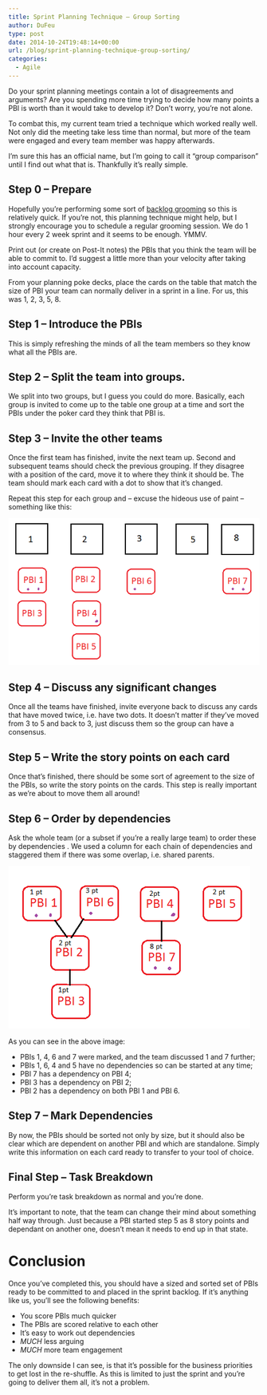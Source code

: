 ```yaml
---
title: Sprint Planning Technique – Group Sorting
author: DuFeu
type: post
date: 2014-10-24T19:48:14+00:00
url: /blog/sprint-planning-technique-group-sorting/
categories:
  - Agile
---
```


Do your sprint planning meetings contain a lot of disagreements and arguments? Are you spending more time trying to decide how many points a PBI is worth than it would take to develop it? Don&#8217;t worry, you&#8217;re not alone.

To combat this, my current team tried a technique which worked really well. Not only did the meeting take less time than normal, but more of the team were engaged and every team member was happy afterwards.

I&#8217;m sure this has an official name, but I&#8217;m going to call it &#8220;group comparison&#8221; until I find out what that is. Thankfully it&#8217;s really simple.

## Step 0 &#8211; Prepare

Hopefully you&#8217;re performing some sort of [backlog grooming][1] so this is relatively quick. If you&#8217;re not, this planning technique might help, but I strongly encourage you to schedule a regular grooming session. We do 1 hour every 2 week sprint and it seems to be enough. YMMV.

Print out (or create on Post-It notes) the PBIs that you think the team will be able to commit to. I&#8217;d suggest a little more than your velocity after taking into account capacity.

From your planning poke decks, place the cards on the table that match the size of PBI your team can normally deliver in a sprint in a line. For us, this was 1, 2, 3, 5, 8.

## Step 1 &#8211; Introduce the PBIs

This is simply refreshing the minds of all the team members so they know what all the PBIs are.

## Step 2 &#8211; Split the team into groups.

We split into two groups, but I guess you could do more. Basically, each group is invited to come up to the table one group at a time and sort the PBIs under the poker card they think that PBI is.

## Step 3 &#8211; Invite the other teams

Once the first team has finished, invite the next team up. Second and subsequent teams should check the previous grouping. If they disagree with a position of the card, move it to where they think it should be. The team should mark each card with a dot to show that it&#8217;s changed.

Repeat this step for each group and &#8211; excuse the hideous use of paint &#8211; something like this:

![Fig 1 – Table after grouping PBIs into story point buckets](../../../images/2014/10/planning_endofstep3.png "Fig 1 – Table after grouping PBIs into story point buckets")

## Step 4 &#8211; Discuss any significant changes

Once all the teams have finished, invite everyone back to discuss any cards that have moved twice, i.e. have two dots. It doesn&#8217;t matter if they&#8217;ve moved from 3 to 5 and back to 3, just discuss them so the group can have a consensus.

## Step 5 &#8211; Write the story points on each card

Once that&#8217;s finished, there should be some sort of agreement to the size of the PBIs, so write the story points on the cards. This step is really important as we&#8217;re about to move them all around!

## Step 6 &#8211; Order by dependencies

Ask the whole team (or a subset if you&#8217;re a really large team) to order these by dependencies . We used a column for each chain of dependencies and staggered them if there was some overlap, i.e. shared parents.

![PBIs ordered by dependencies](../../../images/2014/10/planning_endofstep6.png "PBIs ordered by dependencies")

As you can see in the above image:

- PBIs 1, 4, 6 and 7 were marked, and the team discussed 1 and 7 further;
- PBIs 1, 6, 4 and 5 have no dependencies so can be started at any time;
- PBI 7 has a dependency on PBI 4;
- PBI 3 has a dependency on PBI 2;
- PBI 2 has a dependency on both PBI 1 and PBI 6.

## Step 7 &#8211; Mark Dependencies

By now, the PBIs should be sorted not only by size, but it should also be clear which are dependent on another PBI and which are standalone. Simply write this information on each card ready to transfer to your tool of choice.

## Final Step &#8211; Task Breakdown

Perform you&#8217;re task breakdown as normal and you&#8217;re done.

It&#8217;s important to note, that the team can change their mind about something half way through. Just because a PBI started step 5 as 8 story points and dependant on another one, doesn&#8217;t mean it needs to end up in that state.

# Conclusion

Once you&#8217;ve completed this, you should have a sized and sorted set of PBIs ready to be committed to and placed in the sprint backlog. If it&#8217;s anything like us, you&#8217;ll see the following benefits:

- You score PBIs much quicker
- The PBIs are scored relative to each other
- It&#8217;s easy to work out dependencies
- _MUCH_ less arguing
- _MUCH_ more team engagement

The only downside I can see, is that it&#8217;s possible for the business priorities to get lost in the re-shuffle. As this is limited to just the sprint and you&#8217;re going to deliver them all, it&#8217;s not a problem.

[1]: http://www.romanpichler.com/blog/the-product-backlog-grooming-steps/
